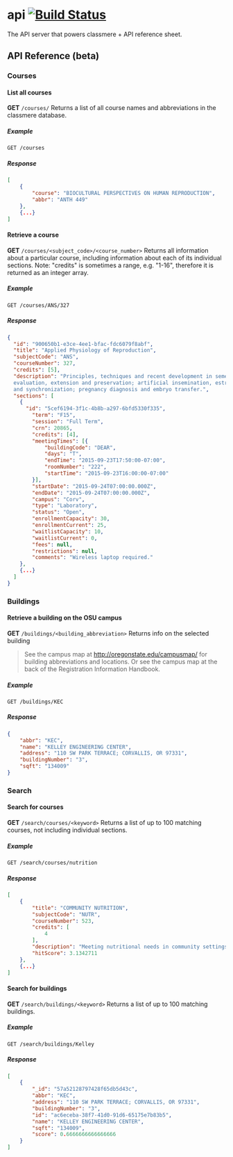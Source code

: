 # api [![Build Status](https://travis-ci.org/classmere/api.svg?branch=master)](https://travis-ci.org/classmere/api)
The API server that powers classmere + API reference sheet.

## API Reference (beta)
### Courses
#### List all courses
**GET** `/courses/`
Returns a list of all course names and abbreviations in the classmere database.
##### Example
```
GET /courses
```
##### Response
```json
[
	{
		"course": "BIOCULTURAL PERSPECTIVES ON HUMAN REPRODUCTION",
		"abbr": "ANTH 449"
	},
	{...}
]
```

#### Retrieve a course
**GET** `/courses/<subject_code>/<course_number>`
Returns all information about a particular course, including information about each of its individual sections.
Note: "credits" is sometimes a range, e.g. "1-16", therefore it is returned as an integer array.

##### Example
```
GET /courses/ANS/327
```
##### Response
```json
{
  "id": "900650b1-e3ce-4ee1-bfac-fdc6079f8abf",
  "title": "Applied Physiology of Reproduction",
  "subjectCode": "ANS",
  "courseNumber": 327,
  "credits": [5],
  "description": "Principles, techniques and recent development in semen collection,
  evaluation, extension and preservation; artificial insemination, estrus detection
  and synchronization; pregnancy diagnosis and embryo transfer.",
  "sections": [
    {
      "id": "5cef6194-3f1c-4b8b-a297-6bfd5330f335",
        "term": "F15",
        "session": "Full Term",
        "crn": 20865,
        "credits": [4],
        "meetingTimes": [{
            "buildingCode": "DEAR",
            "days": "T",
            "endTime": "2015-09-23T17:50:00-07:00",
            "roomNumber": "222",
            "startTime": "2015-09-23T16:00:00-07:00"
        }],
        "startDate": "2015-09-24T07:00:00.000Z",
        "endDate": "2015-09-24T07:00:00.000Z",
        "campus": "Corv",
        "type": "Laboratory",
        "status": "Open",
        "enrollmentCapacity": 30,
        "enrollmentCurrent": 25,
        "waitlistCapacity": 10,
        "waitlistCurrent": 0,
        "fees": null,
        "restrictions": null,
        "comments": "Wireless laptop required."
    },
    {...}
  ]
}
```

### Buildings
#### Retrieve a building on the OSU campus
**GET** `/buildings/<building_abbreviation>`
Returns info on the selected building

>See the campus map at http://oregonstate.edu/campusmap/ for building abbreviations and locations. Or see the campus map at the back of the Registration Information Handbook.

##### Example
```
GET /buildings/KEC
```
##### Response
```json
{
	"abbr": "KEC",
	"name": "KELLEY ENGINEERING CENTER",
	"address": "110 SW PARK TERRACE; CORVALLIS, OR 97331",
	"buildingNumber": "3",
	"sqft": "134009"
}
```

### Search
#### Search for courses
**GET** `/search/courses/<keyword>`
Returns a list of up to 100 matching courses, not including individual sections.

##### Example
```
GET /search/courses/nutrition
```
##### Response
```json
[
	{
		"title": "COMMUNITY NUTRITION",
		"subjectCode": "NUTR",
		"courseNumber": 523,
		"credits": [
			4
		],
		"description": "Meeting nutritional needs in community settings; nutritional status of individuals and groups; programs of public and private agencies and industry; intervention techniques. Roles of community nutritionist.",
		"hitScore": 3.1342711
	},
	{...}
]
```

#### Search for buildings
**GET** `/search/buildings/<keyword>`
Returns a list of up to 100 matching buildings.

##### Example
```
GET /search/buildings/Kelley
```
##### Response
```json
[
	{
		"_id": "57a52128797428f65db5d43c",
		"abbr": "KEC",
		"address": "110 SW PARK TERRACE; CORVALLIS, OR 97331",
		"buildingNumber": "3",
		"id": "ac6eceba-38f7-41d0-91d6-65175e7b83b5",
		"name": "KELLEY ENGINEERING CENTER",
		"sqft": "134009",
		"score": 0.6666666666666666
	}
]
```
